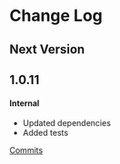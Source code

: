 # Change Log

## Next Version

## 1.0.11

#### Internal
- Updated dependencies
- Added tests

[Commits](https://github.com/evandcoleman/node-appletv/compare/1.0.10...1.0.11)